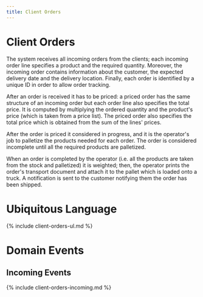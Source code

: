 ```yaml
---
title: Client Orders
---
```


# Client Orders
The system receives all incoming orders from the clients; each incoming order 
line specifies a product and the required quantity. Moreover, the incoming order 
contains information about the customer, the expected delivery date and the
delivery location. 
Finally, each order is identified by a unique ID in order to allow order tracking.

After an order is received it has to be priced: a priced order has the same structure
of an incoming order but each order line also specifies the total price. 
It is computed by multiplying the ordered quantity and the product's price (which is taken 
from a price list).
The priced order also specifies the 
total price which is obtained from the sum of the lines' prices.

After the order is priced it considered in progress, and it is the operator's job
to palletize the products needed for each order.
The order is considered incomplete until all the required products are palletized.

When an order is completed by the operator (i.e. all the products are taken from the 
stock and palletized) it is weighted; then, the operator prints the order's transport
document and attach it to the pallet which is loaded onto a truck. A notification is sent 
to the customer notifying them the order has been shipped.

# Ubiquitous Language

{% include client-orders-ul.md %}

# Domain Events

## Incoming Events

{% include client-orders-incoming.md %}

